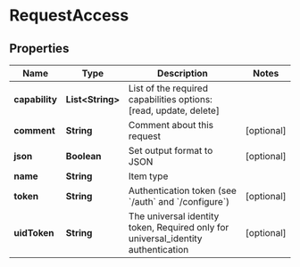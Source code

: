 

# RequestAccess

## Properties

Name | Type | Description | Notes
------------ | ------------- | ------------- | -------------
**capability** | **List&lt;String&gt;** | List of the required capabilities options: [read, update, delete] | 
**comment** | **String** | Comment about this request |  [optional]
**json** | **Boolean** | Set output format to JSON |  [optional]
**name** | **String** | Item type | 
**token** | **String** | Authentication token (see &#x60;/auth&#x60; and &#x60;/configure&#x60;) |  [optional]
**uidToken** | **String** | The universal identity token, Required only for universal_identity authentication |  [optional]



